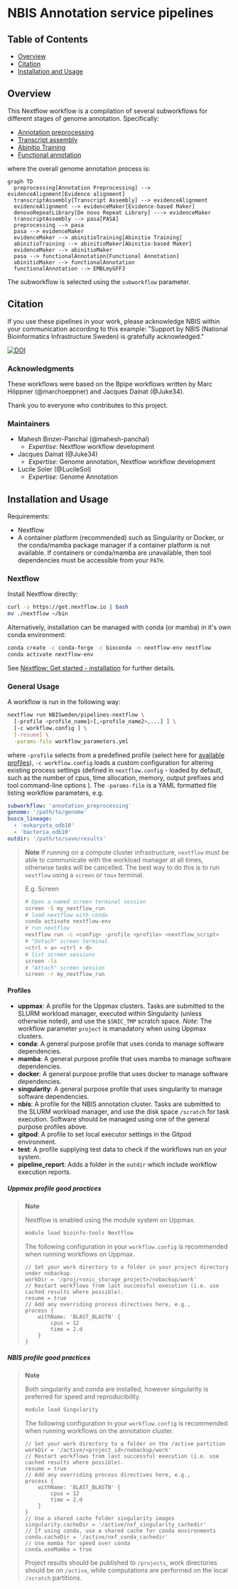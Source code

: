 # NBIS Annotation service pipelines

## Table of Contents

* [Overview](#overview)
* [Citation](#citation)
* [Installation and Usage](#installation-and-usage)

## Overview

This Nextflow workflow is a compilation of several subworkflows for different stages of
genome annotation. Specifically:

* [Annotation preprocessing](./subworkflows/annotation_preprocessing/README.md)
* [Transcript assembly](./subworkflows/transcript_assembly/README.md)
* [Abinitio Training](./subworkflows/abinitio_training/README.md)
* [Functional annotation](./subworkflows/functional_annotation/README.md)

where the overall genome annotation process is:

```mermaid
graph TD
  preprocessing[Annotation Preprocessing] --> evidenceAlignment[Evidence alignment]
  transcriptAssembly[Transcript Assembly] --> evidenceAlignment
  evidenceAlignment --> evidenceMaker[Evidence-based Maker]
  denovoRepeatLibrary[De novo Repeat Library] ---> evidenceMaker
  transcriptAssembly --> pasa[PASA]
  preprocessing --> pasa
  pasa --> evidenceMaker
  evidenceMaker --> abinitioTraining[Abinitio Training]
  abinitioTraining --> abinitioMaker[Abinitio-based Maker]
  evidenceMaker --> abinitioMaker
  pasa --> functionalAnnotation[Functional Annotation]
  abinitioMaker --> functionalAnnotation
  functionalAnnotation --> EMBLmyGFF3
```

The subworkflow is selected using the `subworkflow` parameter.

## Citation

If you use these pipelines in your work, please acknowledge NBIS within your
communication according to this example: "Support by NBIS (National Bioinformatics
Infrastructure Sweden) is gratefully acknowledged."

[![DOI](https://zenodo.org/badge/DOI/10.5281/zenodo.5195586.svg)](https://doi.org/10.5281/zenodo.5195586)

### Acknowledgments

These workflows were based on the Bpipe workflows written by
Marc Höppner (\@marchoeppner) and Jacques Dainat (\@Juke34).

Thank you to everyone who contributes to this project.

### Maintainers

* Mahesh Binzer-Panchal (\@mahesh-panchal)
  * *Expertise*: Nextflow workflow development
* Jacques Dainat (\@Juke34)
  * *Expertise*: Genome annotation, Nextflow workflow development
* Lucile Soler (\@LucileSol)
  * *Expertise*: Genome Annotation

## Installation and Usage

Requirements:

* Nextflow
* A container platform (recommended) such as Singularity or Docker, or the
  conda/mamba package manager if a container platform is not available.
  If containers or conda/mamba are unavailable, then tool dependencies
  must be accessible from your `PATH`.

### Nextflow

Install Nextflow directly:

```bash
curl -s https://get.nextflow.io | bash
mv ./nextflow ~/bin
```

Alternatively, installation can be managed with conda (or mamba) in it's own conda environment:

```bash
conda create -c conda-forge -c bioconda -n nextflow-env nextflow
conda activate nextflow-env
```

See [Nextflow: Get started - installation](https://www.nextflow.io/docs/latest/getstarted.html#installation) for further details.

### General Usage

A workflow is run in the following way:

```bash
nextflow run NBISweden/pipelines-nextflow \
  [-profile <profile_name1>[,<profile_name2>,...] ] \
  [-c workflow.config ] \
  [-resume] \
  -params-file workflow_parameters.yml
```

where `-profile` selects from a predefined profile (select here for [available profiles](#profiles)),
`-c workflow.config` loads a custom configuration for altering existing process settings (defined
in `nextflow.config` - loaded by default, such as the
number of cpus, time allocation, memory, output prefixes and tool command-line options ). The
`-params-file` is a YAML formatted file listing workflow parameters, e.g.

```yaml
subworkflow: 'annotation_preprocessing'
genome: '/path/to/genome'
busco_lineage:
  - 'eukaryota_odb10'
  - 'bacteria_odb10'
outdir: '/path/to/save/results'
```

> **Note**
> If running on a compute cluster infrastructure, `nextflow` must be able to communicate
> with the workload manager at all times, otherwise tasks will be cancelled.
> The best way to do this is to run `nextflow` using a `screen` or `tmux`
> terminal.
>
> E.g. Screen
>
> ```bash
> # Open a named screen terminal session
> screen -S my_nextflow_run
> # load nextflow with conda
> conda activate nextflow-env
> # run nextflow
> nextflow run -c <config> -profile <profile> <nextflow_script>
> # "Detach" screen terminal
> <ctrl + a> <ctrl + d>
> # list screen sessions
> screen -ls
> # "Attach" screen session
> screen -r my_nextflow_run
> ```

#### Profiles

* **uppmax**: A profile for the Uppmax clusters. Tasks are submitted to the SLURM workload manager,
  executed within Singularity (unless otherwise noted), and use the `$SNIC_TMP` scratch space.
  *Note*: The workflow parameter `project` is manadatory when using Uppmax clusters.
* **conda**: A general purpose profile that uses conda to manage software dependencies.
* **mamba**: A general purpose profile that uses mamba to manage software dependencies.
* **docker**: A general purpose profile that uses docker to manage software dependencies.
* **singularity**: A general purpose profile that uses singularity to manage software dependencies.
* **nbis**: A profile for the NBIS annotation cluster. Tasks are submitted to the SLURM workload
  manager, and use the disk space `/scratch` for task execution. Software should be managed using one
  of the general purpose profiles above.
* **gitpod**: A profile to set local executor settings in the Gitpod environment.
* **test**: A profile supplying test data to check if the workflows run on your system.
* **pipeline_report**: Adds a folder in the `outdir` which include workflow execution reports.

##### Uppmax profile good practices

> **Note**
>
> Nextflow is enabled using the module system on Uppmax.
>
> ```bash
> module load bioinfo-tools Nextflow
> ```
>
> The following configuration in your `workflow.config` is recommended when running workflows on Uppmax.
>
> ```nextflow
> // Set your work directory to a folder in your project directory under nobackup
> workDir = '/proj/<snic_storage_project>/nobackup/work'
> // Restart workflows from last successful execution (i.e. use cached results where possible).
> resume = true
> // Add any overriding process directives here, e.g.,
> process {
>     withName: 'BLAST_BLASTN' {
>         cpus = 12
>         time = 2.d
>     }
> }
> ```

##### NBIS profile good practices

> **Note**
>
> Both singularity and conda are installed, however singularity is
> preferred for speed and reproducibility.
>
> ```bash
> module load Singularity
> ```
> 
> The following configuration in your `workflow.config` is recommended when running workflows on 
> the annotation cluster.
> 
> ```nextflow
> // Set your work directory to a folder on the /active partition
> workDir = '/active/<project_id>/nobackup/work'
> // Restart workflows from last successful execution (i.e. use cached results where possible).
> resume = true
> // Add any overriding process directives here, e.g.,
> process {
>     withName: 'BLAST_BLASTN' {
>         cpus = 12
>         time = 2.d
>     }
> }
> // Use a shared cache folder singularity images
> singularity.cacheDir = '/active/nxf_singularity_cachedir'
> // If using conda, use a shared cache for conda environments
> conda.cacheDir = '/active/nxf_conda_cachedir'
> // Use mamba for speed over conda
> conda.useMamba = true
> ```
> 
> Project results should be published to `/projects`, work directories should be on
> `/active`, while computations are performed on the local `/scratch` partitions.